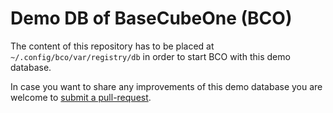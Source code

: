 # Demo DB of BaseCubeOne (BCO)

The content of this repository has to be placed at `~/.config/bco/var/registry/db` in order to start BCO with this demo database.

In case you want to share any improvements of this demo database you are welcome to [submit a pull-request](https://github.com/openbase/bco.registry.demo-db/compare).
